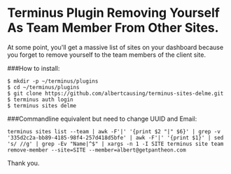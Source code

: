 # Terminus Plugin Removing Yourself As Team Member From Other Sites.

At some point, you'll get a massive list of sites on your dashboard 
because you forget to remove yourself to the team members of the client site. 

###How to install:
```
$ mkdir -p ~/terminus/plugins
$ cd ~/terminus/plugins
$ git clone https://github.com/albertcausing/terminus-sites-delme.git
$ terminus auth login
$ terminus sites delme
```

###Commandline equivalent but need to change UUID and Email:
```
terminus sites list --team | awk -F'|' '{print $2 "|" $6}' | grep -v '335d2c2a-bb89-4185-98f4-257d418d5bfe' | awk -F'|' '{print $1}' | sed 's/ //g' | grep -Ev "Name|^$" | xargs -n 1 -I SITE terminus site team remove-member --site=SITE --member=albert@getpantheon.com
```

Thank you.
